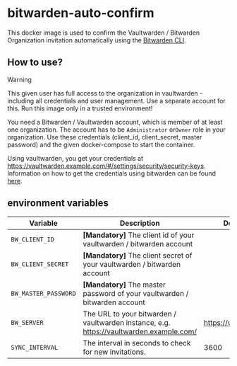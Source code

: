 # bitwarden-auto-confirm

This docker image is used to confirm the Vaultwarden / Bitwarden Organization invitation automatically using
the [Bitwarden CLI](https://bitwarden.com/help/cli/).

## How to use?

> [!WARNING]  
> This given user has full access to the organization in vaultwarden - including all credentials and user management.
> Use a separate account for this. Run this image only in a trusted environment!

You need a Bitwarden / Vaultwarden account, which is member of at least one organization. The account has to be
`Administrator` or`Owner` role in your organization. Use these credentials (client_id, client_secret, master password)
and the given docker-compose to start the container.

Using vaultwarden, you get your credentials at https://vaultwarden.example.com/#/settings/security/security-keys.
Information on how to get the credentials using bitwarden can be
found [here](https://bitwarden.com/help/personal-api-key/).

## environment variables

| Variable             | Description                                                                             | Default Value              |
|----------------------|-----------------------------------------------------------------------------------------|----------------------------|
| `BW_CLIENT_ID`       | **[Mandatory]** The client id of your vaultwarden / bitwarden account                   |                            |
| `BW_CLIENT_SECRET`   | **[Mandatory]** The client secret of your vaultwarden / bitwarden account               |                            |
| `BW_MASTER_PASSWORD` | **[Mandatory]** The master password of your vaultwarden / bitwarden account             |                            |
| `BW_SERVER`          | The URL to your bitwarden / vaultwarden instance, e.g. https://vaultwarden.example.com/ | https://vault.bitwarden.eu |
| `SYNC_INTERVAL`      | The interval in seconds to check for new invitations.                                   | 3600                       |